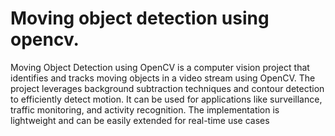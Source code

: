 # Moving object detection using opencv.

Moving Object Detection using OpenCV is a computer vision project that identifies and tracks moving objects in a video stream using OpenCV. The project leverages background subtraction techniques and contour detection to efficiently detect motion. It can be used for applications like surveillance, traffic monitoring, and activity recognition. The implementation is lightweight and can be easily extended for real-time use cases
